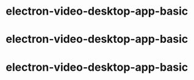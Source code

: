 # electron-video-desktop-app-basic
# electron-video-desktop-app-basic
# electron-video-desktop-app-basic
